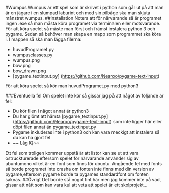 #Wumpus
Wumpus är ett spel som är skrivet i python som går ut på att man är en jägare i en slumpad laburint och med sin pilbåge ska man skjuta månstret wumpus.
##Installation
Notera att för närvarande så är programet ingen .exe så man måsta köra programet via terminalen eller motsvarande.
För att köra spelet så måste man först och främst instalera python 3 och pygame. Sedan så behöver man skapa en mapp som programmet ska köra i. I mappen så ska man lägga filerna:
* huvudProgramet.py
* wumpusclasses.py
* wumpus.png
* bow.png
* bow_drawn.png
* [pygame_textinput.py] (https://github.com/Nearoo/pygame-text-input)

För att köra spelet så kör man huvudProgramet.py med python3 

###Eventuella fel
Om spelet inte kör så gissar jag på att något av följande är fel:
* Du kör filen i något annat är python3 
* Du har glömt att hämta [pygame_textinput.py] (https://github.com/Nearoo/pygame-text-input) som inte ligger här eller döpt filen annat än pygame_textinput.py
* Pygame inkluderas inte i python3 och kan vara meckigt att instalera så du kan ha gjort fel
* ~~ Låg IQ~~

Ett fel som troligen kommer uppstå är att listor kan se ut att vara ostruckturerade eftersom spelet för närvarande använder sig av ubuntumono vilket är en font som finns för ubuntu. Angående fel med fonts så borde programet inte crasha om fonten inte finns med din version av pygame,eftersom pygame borde ta pygames standardfont om fonten saknas.
##Övrigt
Det borde stå nogot fint här men jag kommer inte på vad, gissar att nått som kan vara kul att veta att spelet är ett skolprojekt...
